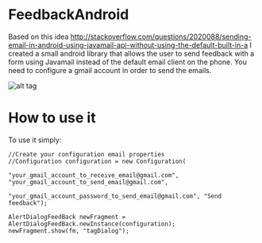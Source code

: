 FeedbackAndroid
===============
Based on this idea http://stackoverflow.com/questions/2020088/sending-email-in-android-using-javamail-api-without-using-the-default-built-in-a I created a small android library that allows the user to send feedback with a form using Javamail instead of the default email client on the phone. You need to configure a gmail account in order to send the emails.


![alt tag](http://i.imgur.com/Nu6zkV0.png)

How to use it
==============

To use it simply:

```
//Create your configuration email properties
//Configuration configuration = new Configuration(
                        "your_gmail_account_to_receive_email@gmail.com", "your_gmail_account_to_send_email@gmail.com",
                        "your_gmail_account_password_to_send_email@gmail.com", "Send feedback");

AlertDialogFeedBack newFragment = AlertDialogFeedBack.newInstance(configuration);
newFragment.show(fm, "tagDialog");
```             

